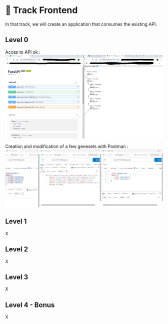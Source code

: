 # 🌈 Track Frontend 

In that track, we will create an application that consumes the existing API.

## Level 0

Acces to API ok :
![acces to API ok](image.png)

Creation and modification of a few genesets with Postman :
![Postman](image-1.png)

## Level 1

X

## Level 2

X

## Level 3

X

## Level 4 - Bonus

X